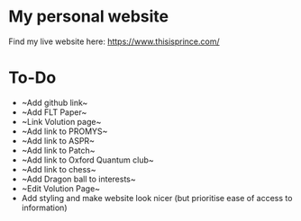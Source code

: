 # My personal website

Find my live website here: https://www.thisisprince.com/

# To-Do

- ~Add github link~
- ~Add FLT Paper~
- ~Link Volution page~
- ~Add link to PROMYS~
- ~Add link to ASPR~
- ~Add link to Patch~
- ~Add link to Oxford Quantum club~
- ~Add link to chess~
- ~Add Dragon ball to interests~
- ~Edit Volution Page~
- Add styling and make website look nicer (but prioritise ease of access to information)
